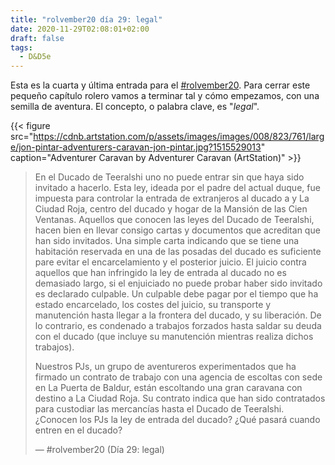 ```yaml
---
title: "rolvember20 día 29: legal"
date: 2020-11-29T02:08:01+02:00
draft: false
tags:
  - D&D5e
---
```


Esta es la cuarta y última entrada para el [#rolvember20](https://twitter.com/hashtag/rolvember20?src=hashtag_click). Para cerrar este pequeño capítulo rolero vamos a terminar tal y cómo empezamos, con una semilla de aventura. El concepto, o palabra clave, es "_legal_".

{{< figure src="https://cdnb.artstation.com/p/assets/images/images/008/823/761/large/jon-pintar-adventurers-caravan-jon-pintar.jpg?1515529013" caption="Adventurer Caravan by Adventurer Caravan (ArtStation)" >}}

> En el Ducado de Teeralshi uno no puede entrar sin que haya sido invitado a hacerlo. Esta ley, ideada por el padre del actual duque, fue impuesta para controlar la entrada de extranjeros al ducado a y La Ciudad Roja, centro del ducado y hogar de la Mansión de las Cien Ventanas. Aquellos que conocen las leyes del Ducado de Teeralshi, hacen bien en llevar consigo cartas y documentos que acreditan que han sido invitados. Una simple carta indicando que se tiene una habitación reservada en una de las posadas del ducado es suficiente pare evitar el encarcelamiento y el posterior juicio. El juicio contra aquellos que han infringido la ley de entrada al ducado no es demasiado largo, si el enjuiciado no puede probar haber sido invitado es declarado culpable. Un culpable debe pagar por el tiempo que ha estado encarcelado, los costes del juicio, su transporte y manutención hasta llegar a la frontera del ducado, y su liberación. De lo contrario, es condenado a trabajos forzados hasta saldar su deuda con el ducado (que incluye su manutención mientras realiza dichos trabajos).
>
> Nuestros PJs, un grupo de aventureros experimentados que ha firmado un contrato de trabajo con una agencia de escoltas con sede en La Puerta de Baldur, están escoltando una gran caravana con destino a La Ciudad Roja. Su contrato indica que han sido contratados para custodiar las mercancías hasta el Ducado de Teeralshi. ¿Conocen los PJs la ley de entrada del ducado? ¿Qué pasará cuando entren en el ducado?
>
> — #rolvember20 (Día 29: legal)